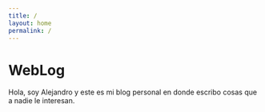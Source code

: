 ```yaml
---
title: /
layout: home
permalink: /
---
```


# WebLog

Hola, soy Alejandro y este es mi blog personal en donde escribo cosas que a nadie le interesan.
